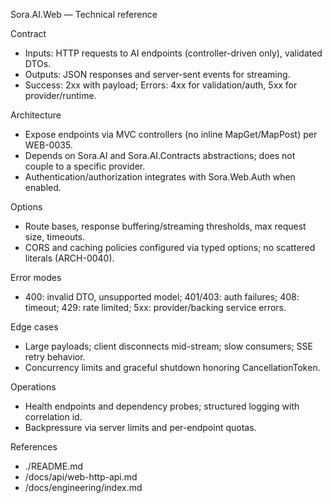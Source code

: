 ﻿Sora.AI.Web — Technical reference

Contract
- Inputs: HTTP requests to AI endpoints (controller-driven only), validated DTOs.
- Outputs: JSON responses and server-sent events for streaming.
- Success: 2xx with payload; Errors: 4xx for validation/auth, 5xx for provider/runtime.

Architecture
- Expose endpoints via MVC controllers (no inline MapGet/MapPost) per WEB-0035.
- Depends on Sora.AI and Sora.AI.Contracts abstractions; does not couple to a specific provider.
- Authentication/authorization integrates with Sora.Web.Auth when enabled.

Options
- Route bases, response buffering/streaming thresholds, max request size, timeouts.
- CORS and caching policies configured via typed options; no scattered literals (ARCH-0040).

Error modes
- 400: invalid DTO, unsupported model; 401/403: auth failures; 408: timeout; 429: rate limited; 5xx: provider/backing service errors.

Edge cases
- Large payloads; client disconnects mid-stream; slow consumers; SSE retry behavior.
- Concurrency limits and graceful shutdown honoring CancellationToken.

Operations
- Health endpoints and dependency probes; structured logging with correlation id.
- Backpressure via server limits and per-endpoint quotas.

References
- ./README.md
- /docs/api/web-http-api.md
- /docs/engineering/index.md